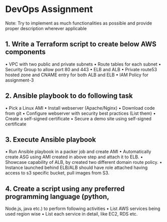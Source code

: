 # DevOps Assignment
Note: Try to implement as much functionalities as possible and provide
proper description wherever applicable
## 1. Write a Terraform script to create below AWS components
• VPC with two public and private subnets
• Route tables for each subnet
• Security Group to allow port 80 and 443
• ELB and ALB
• Private route53 hosted zone and CNAME entry for both ALB and ELB
• IAM Policy for assignment-3
## 2. Ansible playbook to do following task
• Pick a Linux AMI
• Install webserver (Apache/Nginx)
• Download code from git
• Configure webserver with security best practices (List them)
• Create a self-signed certificate
• Secure a demo site using self-signed certificate
## 3. Execute Ansible playbook
• Run Ansible playbook in a packer job and create AMI
• Automatically create ASG using AMI created in above step and
attach it to ELB.
• Showcase capability of ALB, by created two different domain route
policy.
• Instance launched behind ELB/ALB should have role attached
having access to s3 specific bucket, pull images from S3.
## 4. Create a script using any preferred programming language (python,
Node.js, java etc.) to perform following activities
• List AWS services being used region wise
• List each service in detail, like EC2, RDS etc.
